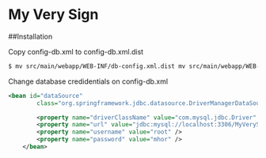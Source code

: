 My Very Sign
============

##Installation

Copy config-db.xml to config-db.xml.dist

```bash
$ mv src/main/webapp/WEB-INF/db-config.xml.dist mv src/main/webapp/WEB-INF/db-config.xml

```
Change database credidentials on config-db.xml

```xml
<bean id="dataSource"
		class="org.springframework.jdbc.datasource.DriverManagerDataSource">

		<property name="driverClassName" value="com.mysql.jdbc.Driver" />
		<property name="url" value="jdbc:mysql://localhost:3306/MyVerySign" />
		<property name="username" value="root" />
		<property name="password" value="mhor" />
	</bean>
```
